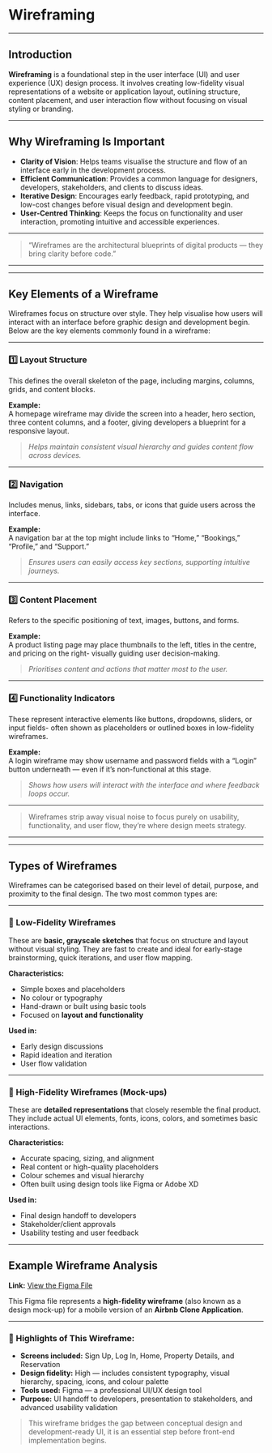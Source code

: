 # Wireframing

---

## Introduction

**Wireframing** is a foundational step in the user interface (UI) and user experience (UX) design process. It involves creating low-fidelity visual representations of a website or application layout, outlining structure, content placement, and user interaction flow without focusing on visual styling or branding.

---

## Why Wireframing Is Important

- **Clarity of Vision**: Helps teams visualise the structure and flow of an interface early in the development process.
- **Efficient Communication**: Provides a common language for designers, developers, stakeholders, and clients to discuss ideas.
- **Iterative Design**: Encourages early feedback, rapid prototyping, and low-cost changes before visual design and development begin.
- **User-Centred Thinking**: Keeps the focus on functionality and user interaction, promoting intuitive and accessible experiences.

---

>  “Wireframes are the architectural blueprints of digital products — they bring clarity before code.”
---
---

## Key Elements of a Wireframe

Wireframes focus on structure over style. They help visualise how users will interact with an interface before graphic design and development begin. Below are the key elements commonly found in a wireframe:

---

### 1️⃣ Layout Structure

This defines the overall skeleton of the page, including margins, columns, grids, and content blocks.

**Example:**  
A homepage wireframe may divide the screen into a header, hero section, three content columns, and a footer, giving developers a blueprint for a responsive layout.

> *Helps maintain consistent visual hierarchy and guides content flow across devices.*

---

### 2️⃣ Navigation

Includes menus, links, sidebars, tabs, or icons that guide users across the interface.

**Example:**  
A navigation bar at the top might include links to “Home,” “Bookings,” “Profile,” and “Support.”

> *Ensures users can easily access key sections, supporting intuitive journeys.*

---

### 3️⃣ Content Placement

Refers to the specific positioning of text, images, buttons, and forms.

**Example:**  
A product listing page may place thumbnails to the left, titles in the centre, and pricing on the right- visually guiding user decision-making.

> *Prioritises content and actions that matter most to the user.*

---

### 4️⃣ Functionality Indicators

These represent interactive elements like buttons, dropdowns, sliders, or input fields- often shown as placeholders or outlined boxes in low-fidelity wireframes.

**Example:**  
A login wireframe may show username and password fields with a “Login” button underneath — even if it’s non-functional at this stage.

> *Shows how users will interact with the interface and where feedback loops occur.*

---

>  Wireframes strip away visual noise to focus purely on usability, functionality, and user flow, they’re where design meets strategy. 

---
---

## Types of Wireframes

Wireframes can be categorised based on their level of detail, purpose, and proximity to the final design. The two most common types are:

---

### 🧾 Low-Fidelity Wireframes

These are **basic, grayscale sketches** that focus on structure and layout without visual styling. They are fast to create and ideal for early-stage brainstorming, quick iterations, and user flow mapping.

**Characteristics:**
- Simple boxes and placeholders
- No colour or typography
- Hand-drawn or built using basic tools
- Focused on **layout and functionality**

**Used in:**
- Early design discussions
- Rapid ideation and iteration
- User flow validation

---

### 🎨 High-Fidelity Wireframes (Mock-ups)

These are **detailed representations** that closely resemble the final product. They include actual UI elements, fonts, icons, colors, and sometimes basic interactions.

**Characteristics:**
- Accurate spacing, sizing, and alignment
- Real content or high-quality placeholders
- Colour schemes and visual hierarchy
- Often built using design tools like Figma or Adobe XD

**Used in:**
- Final design handoff to developers
- Stakeholder/client approvals
- Usability testing and user feedback

---

## Example Wireframe Analysis

**Link:** [View the Figma File](https://www.figma.com/design/E2BRqdPcKkrnX6hLGPto8Z/Project-Airbnb?node-id=1-2&t=d8uttIgZe3nkR3cN-0)

This Figma file represents a **high-fidelity wireframe** (also known as a design mock-up) for a mobile version of an **Airbnb Clone Application**.

---

### 📱 Highlights of This Wireframe:

- **Screens included:** Sign Up, Log In, Home, Property Details, and Reservation
- **Design fidelity:** High — includes consistent typography, visual hierarchy, spacing, icons, and colour palette
- **Tools used:** Figma — a professional UI/UX design tool
- **Purpose:** UI handoff to developers, presentation to stakeholders, and advanced usability validation

> This wireframe bridges the gap between conceptual design and development-ready UI, it is an essential step before front-end implementation begins.



